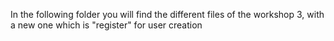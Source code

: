 In the following folder you will find the different files of the workshop 3, with a new one which is "register" for user creation

